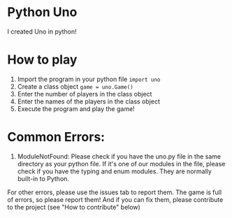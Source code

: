 # Python Uno
 I created Uno in python!

# How to play
 1. Import the program in your python file 
    `import uno`
 2. Create a class object
    `game = uno.Game()`
 3. Enter the number of players in the class object
 4. Enter the names of the players in the class object
 5. Execute the program and play the game!

# Common Errors:
 1. ModuleNotFound: Please check if you have the uno.py file in the same directory as your python file. If it's one of our modules in the file, please check if you have the typing and enum modules. They are normally   built-in to Python.

 For other errors, please use the issues tab to report them.
 The game is full of errors, so please report them! And if you can fix them, please contribute to the project (see "How to contribute" below)

